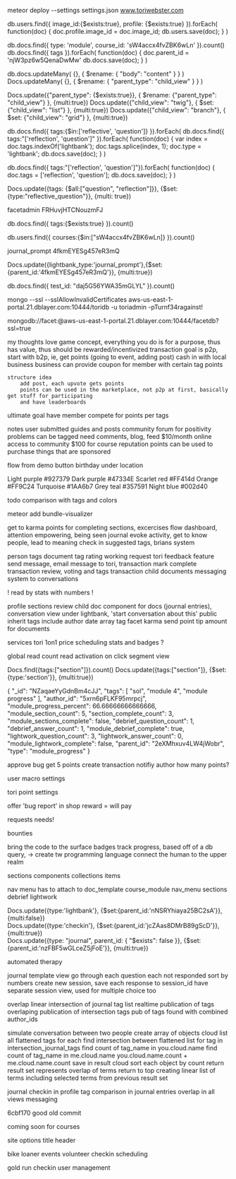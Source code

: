 meteor deploy --settings settings.json www.toriwebster.com


<!--image-->
db.users.find({ image_id:{$exists:true}, profile: {$exists:true} }).forEach(
    function(doc) {
        doc.profile.image_id = doc.image_id;
        db.users.save(doc);
    }
)


<!--db.docs.find({ type: 'module', course_id: 'sW4accx4fvZBK6wLn' }).count()-->
db.docs.find({ type: 'module', course_id: 'sW4accx4fvZBK6wLn' }).count()
db.docs.find({ tags }).forEach(
    function(doc) {
        doc.parent_id = 'njW3pz6w5QenaDwMw'
        db.docs.save(doc);
    }
)

db.docs.updateMany( {}, { $rename: { "body": "content" } } )
Docs.updateMany( {}, { $rename: { "parent_type": "child_view" } } )

Docs.update({"parent_type": {$exists:true}}, { $rename: {"parent_type": "child_view"} }, {multi:true})
Docs.update({"child_view": "twig"}, { $set: {"child_view": "list"} }, {multi:true})
Docs.update({"child_view": "branch"}, { $set: {"child_view": "grid"} }, {multi:true})

db.docs.find({ tags:{$in:['reflective', 'question']} }).forEach(
db.docs.find({ tags:"['reflection', 'question']" }).forEach(
    function(doc) {
        var index = doc.tags.indexOf('lightbank');
        doc.tags.splice(index, 1);
        doc.type = 'lightbank';
        db.docs.save(doc);
    }
)


db.docs.find({ tags:"['reflection', 'question']"}).forEach(
    function(doc) {
        doc.tags = ['reflection', 'question'];
        db.docs.save(doc);
    }
)

Docs.update({tags: {$all:["question", "reflection"]}}, {$set: {type:"reflective_question"}}, {multi: true})


facetadmin
FRHuvjHTCNouzmFJ

db.docs.find({ tags:{$exists:true} }).count()


db.users.find({ courses:{$in:["sW4accx4fvZBK6wLn]} }).count()

journal_prompt 4fkmEYESg457eR3mQ


Docs.update({lightbank_type:'journal_prompt'},{$set:{parent_id:'4fkmEYESg457eR3mQ'}}, {multi:true})

db.docs.find({ test_id: "daj5G56YWA35mGLYL" }).count()


mongo --ssl --sslAllowInvalidCertificates aws-us-east-1-portal.21.dblayer.com:10444/toridb -u toriadmin -pTurnf34ragainst!


mongodb://facet:<password>@aws-us-east-1-portal.21.dblayer.com:10444/facetdb?ssl=true


    
my thoughts
    love game concept, everything you do is for a purpose, thus has value, thus should be rewarded/incentivized
    transaction goal is p2p, start with b2p, ie, get points (going to event, adding post) cash in with local business
    business can provide coupon for member with certain tag points
    
    structure idea
        add post, each upvote gets points
        points can be used in the marketplace, not p2p at first, basically get stuff for participating
        and have leaderboards
        
        
ultimate goal
    have member compete for points per tags
    
    
notes
    user submitted guides and posts
    community forum for positivity
    problems can be tagged
    need comments, blog, feed
    $10/month online access to community
    $100 for course
    reputation points can be used to purchase things that are sponsored
    
    


flow from demo button
birthday under location


Light purple
#927379
Dark purple
#47334E
Scarlet red
#FF414d
Orange
#FF9C24
Turquoise 
#1AA6b7
Grey teal
#357591
Night blue
#002d40


todo
    comparison with tags and colors
    
meteor add bundle-visualizer



get to karma
points for completing sections, excercises
flow
dashboard, attention empowering, being seen
journal evoke activity, get to know people, lead to meaning 
check in
    suggested tags, brians system
    

person tags
document tag rating
working request tori feedback feature
    send message, email message to tori,
    transaction mark complete
transaction review, voting and tags
    transaction child documents
messaging system to conversations

! read by stats with numbers !

profile sections review
child doc component for docs (journal entries), conversation view under lightbank, 
    'start conversation about this'
    public
    inherit tags
    include author
date array tag facet
karma
    send point
    tip amount for documents
    
    
services
    tori 1on1
    price
    scheduling
stats and badges
    ?
    
global read count
    read activation on click
    segment view 
    
    
    
Docs.find({tags:["section"]}).count()
Docs.update({tags:["section"]}, {$set:{type:'section'}}, {multi:true})



{
  "_id": "NZaqaeYyGdnBm4cJJ",
  "tags": [
    "sol",
    "module 4",
    "module progress"
  ],
  "author_id": "5xrn6pFLKF95mrpcj",
  "module_progress_percent": 66.66666666666666,
  "module_section_count": 5,
  "section_complete_count": 3,
  "module_sections_complete": false,
  "debrief_question_count": 1,
  "debrief_answer_count": 1,
  "module_debrief_complete": true,
  "lightwork_question_count": 3,
  "lightwork_answer_count": 0,
  "module_lightwork_complete": false,
  "parent_id": "2eXMhxuv4LW4jWobr",
  "type": "module_progress"
}


approve bug
get 5 points
create transaction
notifiy author
how many points?

user macro settings

tori point settings

offer 'bug report' in shop
reward = will pay

requests
needs!

bounties


bring the code to the surface
badges track progress, based off of a db query, -> create tw programming language
connect the human to the upper realm

sections
components
collections
items

nav menu
    has to attach to doc_template
    course_module
        nav_menu
            sections
            debrief
            lightwork
            
Docs.update({type:'lightbank'}, {$set:{parent_id:'nNSRYhiaya25BC2sA'}}, {multi:false})            
Docs.update({type:'checkin'}, {$set:{parent_id:'jcZAas8DMrB89gScD'}}, {multi:true})            
Docs.update({type: "journal", parent_id: { "$exists": false }}, {$set:{parent_id:'nzFBF5wGLceZ5jFoE'}}, {multi:true})            


automated therapy

journal template view
    go through each question
    each not responded
    sort by numbers
    create new session, save each response to session_id
    have separate session view, used for multiple choice too
    
    
overlap
    linear intersection of journal tag list
    realtime publication of tags overlaping
    publication of intersection tags
    pub of tags found with combined author_ids

simulate conversation between two people
    create array of objects cloud 
    list all flattened tags for each
    find intersection between flattened list
    for tag in intersection_journal_tags
        find count of tag_name in you.cloud.name
        find count of tag_name in me.cloud.name
        you.cloud.name.count + me.cloud.name.count
        save in result cloud
        sort each object by count
        return
    result set represents overlap of terms
    return to top creating linear list of terms including selected terms from previous result set
    
    
journal checkin in profile
tag comparison in journal entries
overlap in all views
messaging


6cbf170 good old commit

coming soon for courses

site options
    title
    header
    
bike loaner
    events
    volunteer checkin
    scheduling
    
    
gold run
    checkin 
    user management 
    
    
    
    
